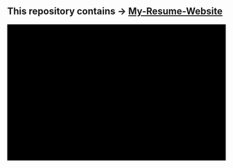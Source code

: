 ## This repository contains -> [My-Resume-Website](https://adhamsaadi.github.io/resume)
![ ](/lib/review.gif)
